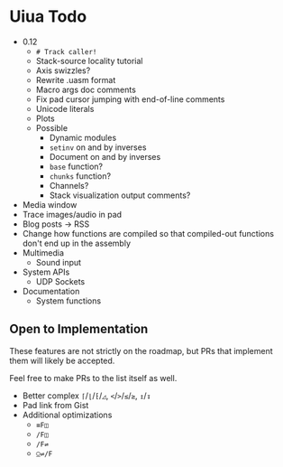 # Uiua Todo

- 0.12
  - `# Track caller!`
  - Stack-source locality tutorial
  - Axis swizzles?
  - Rewrite .uasm format
  - Macro args doc comments
  - Fix pad cursor jumping with end-of-line comments
  - Unicode literals
  - Plots
  - Possible
    - Dynamic modules
    - `setinv` on and by inverses
    - Document on and by inverses
    - `base` function?
    - `chunks` function?
    - Channels?
    - Stack visualization output comments?
- Media window
- Trace images/audio in pad
- Blog posts -> RSS
- Change how functions are compiled so that compiled-out functions don't end up in the assembly
- Multimedia
  - Sound input
- System APIs
  - UDP Sockets
- Documentation
  - System functions

## Open to Implementation

These features are not strictly on the roadmap, but PRs that implement them will likely be accepted.

Feel free to make PRs to the list itself as well.

- Better complex `⌈`/`⌊`/`⁅`/`◿`, `<`/`>`/`≤`/`≥`, `↥`/`↧`
- Pad link from Gist
- Additional optimizations
  - `≡F◫`
  - `/F◫`
  - `/F⇌`
  - `⍜⇌/F`
